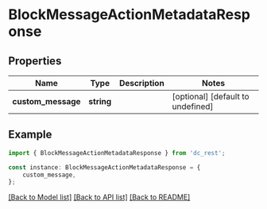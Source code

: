 # BlockMessageActionMetadataResponse


## Properties

Name | Type | Description | Notes
------------ | ------------- | ------------- | -------------
**custom_message** | **string** |  | [optional] [default to undefined]

## Example

```typescript
import { BlockMessageActionMetadataResponse } from 'dc_rest';

const instance: BlockMessageActionMetadataResponse = {
    custom_message,
};
```

[[Back to Model list]](../README.md#documentation-for-models) [[Back to API list]](../README.md#documentation-for-api-endpoints) [[Back to README]](../README.md)
